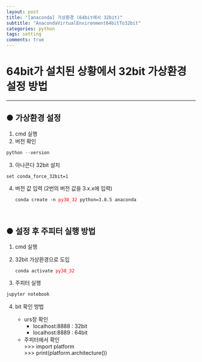 ```yaml
---
layout: post
title: "[anaconda] 가상환경 (64bit에서 32bit)"
subtitle: "AnacondaVirtualEnvironment64bitTo32bit"
categories: python
tags: setting
comments: true
---
```


# 64bit가 설치된 상황에서 32bit 가상환경 설정 방법

* * *

## ● 가상환경 설정
1. cmd 실행
2. 버전 확인
```python
python --version
```
3. 아나콘다 32bit 설치
```
set conda_force_32bit=1
```
4. 버전 값 입력 (2번의 버전 값을 3.x.x에 입력)
    <pre><code>conda create -n <span style="color: red;">py38_32</span> python=3.8.5 anaconda</code></pre>
<br>

## ● 설정 후 주피터 실행 방법

1. cmd 실행
2. 32bit 가상환경으로 도입
    <pre><code>conda activate <span style="color: red;">py38_32</span></code></pre>

3. 주피터 실행
```python
jupyter notebook
```
4. bit 확인 방법

    * urs창 확인
      - localhost:8888 : 32bit
      - localhost:8889 : 64bit
    * 주피터에서 확인<br>
        &gt;&gt;&gt; import platform<br>
        &gt;&gt;&gt; print(platform.architecture())
